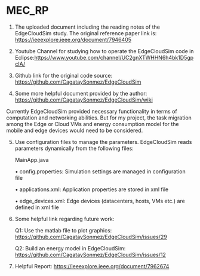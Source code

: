 # MEC_RP
1. The uploaded document including the reading notes of the EdgeCloudSim study. The original reference paper link is: https://ieeexplore.ieee.org/document/7946405

2. Youtube Channel for studying how to operate the EdgeCloudSim code in Eclipse:https://www.youtube.com/channel/UC2gnXTWHHN6h4bk1D5gpcIA/

3. Github link for the original code source: https://github.com/CagataySonmez/EdgeCloudSim

4. Some more helpful document provided by the author: https://github.com/CagataySonmez/EdgeCloudSim/wiki

Currently EdgeCloudSim provided necessary functionality in terms of computation and networking abilities. 
But for my project, the task migration among the Edge or Cloud VMs and energy consumption model for the mobile and edge devices would need to be considered.

5. Use configuration files to manage the parameters. EdgeCloudSim reads parameters dynamically from the following files:
     
     MainApp.java
   
    •	config.properties: Simulation settings are managed in configuration file

    •	applications.xml: Application properties are stored in xml file

    •	edge_devices.xml: Edge devices (datacenters, hosts, VMs etc.) are defined in xml file

6. Some helpful link regarding future work: 

   Q1: Use the matlab file to plot graphics: https://github.com/CagataySonmez/EdgeCloudSim/issues/29
   
   Q2: Build an energy model in EdgeCloudSim: https://github.com/CagataySonmez/EdgeCloudSim/issues/12
   
7. Helpful Report: https://ieeexplore.ieee.org/document/7962674
   
